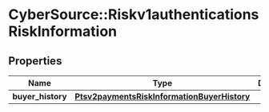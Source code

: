 # CyberSource::Riskv1authenticationsRiskInformation

## Properties
Name | Type | Description | Notes
------------ | ------------- | ------------- | -------------
**buyer_history** | [**Ptsv2paymentsRiskInformationBuyerHistory**](Ptsv2paymentsRiskInformationBuyerHistory.md) |  | [optional] 


